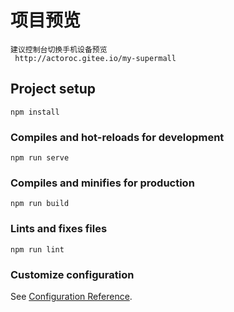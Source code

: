 # 项目预览

```
建议控制台切换手机设备预览
 http://actoroc.gitee.io/my-supermall 
```
## Project setup
```
npm install
```

### Compiles and hot-reloads for development
```
npm run serve
```

### Compiles and minifies for production
```
npm run build
```

### Lints and fixes files
```
npm run lint
```

### Customize configuration
See [Configuration Reference](https://cli.vuejs.org/config/).
